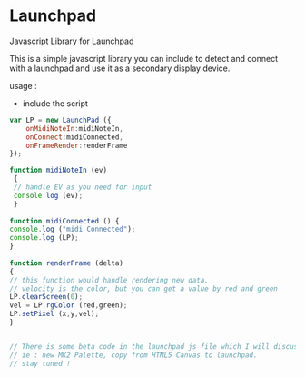 # Launchpad
Javascript Library for Launchpad

This is a simple javascript library you can include to detect and connect with a launchpad and use it as a secondary display device.

usage : 
- include the script 
```javascript
var LP = new LaunchPad ({
	onMidiNoteIn:midiNoteIn,
	onConnect:midiConnected,
	onFrameRender:renderFrame
});

function midiNoteIn (ev)
 {
 // handle EV as you need for input
 console.log (ev);
 }
 
function midiConnected () {
console.log ("midi Connected");
console.log (LP);	
}
 
function renderFrame (delta)
{
// this function would handle rendering new data.
// velocity is the color, but you can get a value by red and green
LP.clearScreen(0);
vel = LP.rgColor (red,green);
LP.setPixel (x,y,vel);
}


// There is some beta code in the launchpad js file which I will discuss once I have done full testing.
// ie : new MK2 Palette, copy from HTML5 Canvas to launchpad.
// stay tuned !
```